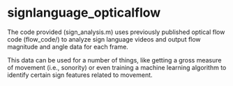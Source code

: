 # signlanguage_opticalflow

The code provided (sign_analysis.m) uses previously published optical flow code (flow_code/) to analyze sign language videos and output flow magnitude and angle data for each frame. 

This data can be used for a number of things, like getting a gross measure of movement (i.e., sonority) or even training a machine learning algorithm to identify certain sign features related to movement. 

